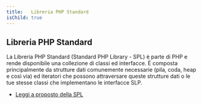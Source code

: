 ```yaml
---
title:   Libreria PHP Standard
isChild: true
---
```


## Libreria PHP Standard

La Libreria PHP Standard (Standard PHP Library - SPL) è parte di PHP e rende disponibile una collezione di classi ed interfacce. È composta principalmente da strutture dati comunemente necessarie (pila, coda, heap e così via) ed iteratori che possono attraversare queste strutture dati o le tue stesse classi che implementano le interfacce SLP.

* [Leggi a proposto della SPL][spl]

[spl]: http://php.net/manual/en/book.spl.php 
